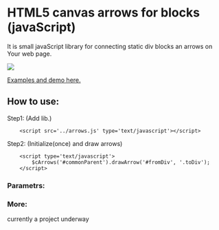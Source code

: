 # HTML5 canvas arrows for blocks (javaScript)

It is small javaScript library for connecting static div blocks an arrows on Your web page.

<img src="https://github.com/Verhov/arrows_for_blocks/blob/master/screenshot.png?raw=true" />

<a href="http://michael.verhov.com/Project/canvas_arrows_for_div">Examples and demo here.</a>


## How to use:

Step1: (Add lib.)

        <script src='../arrows.js' type='text/javascript'></script>

Step2: (Initialize(once) and draw arrows)

        <script type='text/javascript'>
          	$cArrows('#commonParent').drawArrow('#fromDiv', '.toDiv');
        </script>

### Parametrs:

### More:

currently a project underway
